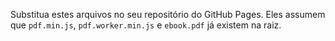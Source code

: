 Substitua estes arquivos no seu repositório do GitHub Pages. Eles assumem que `pdf.min.js`, `pdf.worker.min.js` e `ebook.pdf` já existem na raiz.
